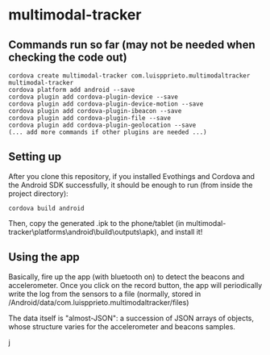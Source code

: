 # multimodal-tracker


## Commands run so far (may not be needed when checking the code out)

```
cordova create multimodal-tracker com.luispprieto.multimodaltracker multimodal-tracker
cordova platform add android --save
cordova plugin add cordova-plugin-device --save
cordova plugin add cordova-plugin-device-motion --save
cordova plugin add cordova-plugin-ibeacon --save
cordova plugin add cordova-plugin-file --save
cordova plugin add cordova-plugin-geolocation --save
(... add more commands if other plugins are needed ...)
```

## Setting up

After you clone this repository, if you installed Evothings and Cordova and the Android SDK successfully, it should be enough to run (from inside the project directory):

<!-- cordova prepare android ??-->

```
cordova build android
```
Then, copy the generated .ipk to the phone/tablet (in multimodal-tracker\platforms\android\build\outputs\apk), and install it!

## Using the app

Basically, fire up the app (with bluetooth on) to detect the beacons and accelerometer. Once you click on the record button, the app will periodically write the log from the sensors to a file (normally, stored in /Android/data/com.luispprieto.multimodaltracker/files)

The data itself is "almost-JSON": a succession of JSON arrays of objects, whose structure varies for the accelerometer and beacons samples.

j
